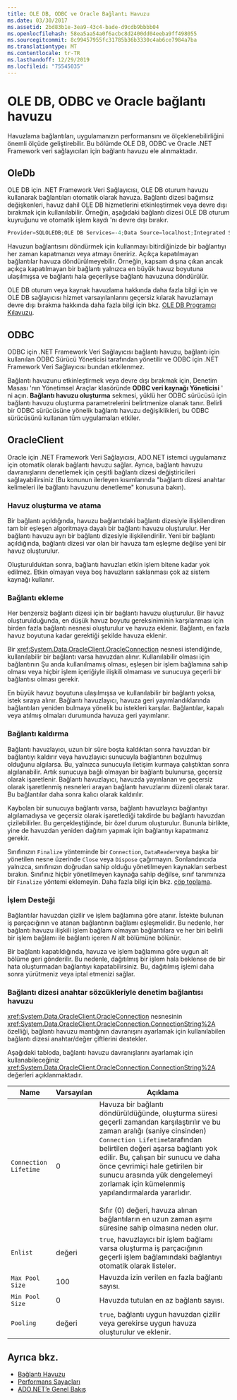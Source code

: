 ```yaml
---
title: OLE DB, ODBC ve Oracle Bağlantı Havuzu
ms.date: 03/30/2017
ms.assetid: 2bd83b1e-3ea9-43c4-bade-d9cdb9bbbb04
ms.openlocfilehash: 58ea5aa54a0f6acbc8d2400dd04eeba9ff498055
ms.sourcegitcommit: 8c99457955fc31785b36b3330c4ab6ce7984a7ba
ms.translationtype: MT
ms.contentlocale: tr-TR
ms.lasthandoff: 12/29/2019
ms.locfileid: "75545035"
---
```

# <a name="ole-db-odbc-and-oracle-connection-pooling"></a>OLE DB, ODBC ve Oracle bağlantı havuzu

Havuzlama bağlantıları, uygulamanızın performansını ve ölçeklenebilirliğini önemli ölçüde geliştirebilir. Bu bölümde OLE DB, ODBC ve Oracle .NET Framework veri sağlayıcıları için bağlantı havuzu ele alınmaktadır.

## <a name="oledb"></a>OleDb

OLE DB için .NET Framework Veri Sağlayıcısı, OLE DB oturum havuzu kullanarak bağlantıları otomatik olarak havuza. Bağlantı dizesi bağımsız değişkenleri, havuz dahil OLE DB hizmetlerini etkinleştirmek veya devre dışı bırakmak için kullanılabilir. Örneğin, aşağıdaki bağlantı dizesi OLE DB oturum kuyruğunu ve otomatik işlem kaydı 'nı devre dışı bırakır.

```csharp
Provider=SQLOLEDB;OLE DB Services=-4;Data Source=localhost;Integrated Security=SSPI;
```

 Havuzun bağlantısını döndürmek için kullanmayı bitirdiğinizde bir bağlantıyı her zaman kapatmanızı veya atmayı öneririz. Açıkça kapatılmayan bağlantılar havuza döndürülmeyebilir. Örneğin, kapsam dışına çıkan ancak açıkça kapatılmayan bir bağlantı yalnızca en büyük havuz boyutuna ulaşılmışsa ve bağlantı hala geçerliyse bağlantı havuzuna döndürülür.

 OLE DB oturum veya kaynak havuzlama hakkında daha fazla bilgi için ve OLE DB sağlayıcısı hizmet varsayılanlarını geçersiz kılarak havuzlamayı devre dışı bırakma hakkında daha fazla bilgi için bkz. [OLE DB Programcı Kılavuzu](https://docs.microsoft.com/previous-versions/windows/desktop/ms713643(v=vs.85)).

## <a name="odbc"></a>ODBC
 ODBC için .NET Framework Veri Sağlayıcısı bağlantı havuzu, bağlantı için kullanılan ODBC Sürücü Yöneticisi tarafından yönetilir ve ODBC için .NET Framework Veri Sağlayıcısı bundan etkilenmez.

 Bağlantı havuzunu etkinleştirmek veya devre dışı bırakmak için, Denetim Masası 'nın Yönetimsel Araçlar klasöründe **ODBC veri kaynağı Yöneticisi** ' ni açın. **Bağlantı havuzu oluşturma** sekmesi, yüklü her ODBC sürücüsü için bağlantı havuzu oluşturma parametrelerini belirtmenize olanak tanır. Belirli bir ODBC sürücüsüne yönelik bağlantı havuzu değişiklikleri, bu ODBC sürücüsünü kullanan tüm uygulamaları etkiler.

## <a name="oracleclient"></a>OracleClient
 Oracle için .NET Framework Veri Sağlayıcısı, ADO.NET istemci uygulamanız için otomatik olarak bağlantı havuzu sağlar. Ayrıca, bağlantı havuzu davranışlarını denetlemek için çeşitli bağlantı dizesi değiştiricileri sağlayabilirsiniz (Bu konunun ilerleyen kısımlarında "bağlantı dizesi anahtar kelimeleri ile bağlantı havuzunu denetleme" konusuna bakın).

### <a name="create-and-assign-pools"></a>Havuz oluşturma ve atama
 Bir bağlantı açıldığında, havuzu bağlantıdaki bağlantı dizesiyle ilişkilendiren tam bir eşleşen algoritmaya dayalı bir bağlantı havuzu oluşturulur. Her bağlantı havuzu ayrı bir bağlantı dizesiyle ilişkilendirilir. Yeni bir bağlantı açıldığında, bağlantı dizesi var olan bir havuza tam eşleşme değilse yeni bir havuz oluşturulur.

 Oluşturulduktan sonra, bağlantı havuzları etkin işlem bitene kadar yok edilmez. Etkin olmayan veya boş havuzların saklanması çok az sistem kaynağı kullanır.

### <a name="connection-addition"></a>Bağlantı ekleme
 Her benzersiz bağlantı dizesi için bir bağlantı havuzu oluşturulur. Bir havuz oluşturulduğunda, en düşük havuz boyutu gereksiniminin karşılanması için birden fazla bağlantı nesnesi oluşturulur ve havuza eklenir. Bağlantı, en fazla havuz boyutuna kadar gerektiği şekilde havuza eklenir.

 Bir <xref:System.Data.OracleClient.OracleConnection> nesnesi istendiğinde, kullanılabilir bir bağlantı varsa havuzdan alınır. Kullanılabilir olması için bağlantının Şu anda kullanılmamış olması, eşleşen bir işlem bağlamına sahip olması veya hiçbir işlem içeriğiyle ilişkili olmaması ve sunucuya geçerli bir bağlantısı olması gerekir.

 En büyük havuz boyutuna ulaşılmışsa ve kullanılabilir bir bağlantı yoksa, istek sıraya alınır. Bağlantı havuzlayıcı, havuza geri yayımlandıklarında bağlantıları yeniden bulmaya yönelik bu istekleri karşılar. Bağlantılar, kapalı veya atılmış olmaları durumunda havuza geri yayımlanır.

### <a name="connection-removal"></a>Bağlantı kaldırma
 Bağlantı havuzlayıcı, uzun bir süre boşta kaldıktan sonra havuzdan bir bağlantıyı kaldırır veya havuzlayıcı sunucuyla bağlantının bozulmuş olduğunu algılarsa. Bu, yalnızca sunucuyla iletişim kurmaya çalıştıktan sonra algılanabilir. Artık sunucuya bağlı olmayan bir bağlantı bulunursa, geçersiz olarak işaretlenir. Bağlantı havuzlayıcı, havuzda yayınlanan ve geçersiz olarak işaretlenmiş nesneleri arayan bağlantı havuzlarını düzenli olarak tarar. Bu bağlantılar daha sonra kalıcı olarak kaldırılır.

 Kaybolan bir sunucuya bağlantı varsa, bağlantı havuzlayıcı bağlantıyı algılamadıysa ve geçersiz olarak işaretlediği takdirde bu bağlantı havuzdan çizilebilirler. Bu gerçekleştiğinde, bir özel durum oluşturulur. Bununla birlikte, yine de havuzdan yeniden dağıtım yapmak için bağlantıyı kapatmanız gerekir.

 Sınıfınızın `Finalize` yönteminde bir `Connection`, `DataReader`veya başka bir yönetilen nesne üzerinde `Close` veya `Dispose` çağırmayın. Sonlandırıcıda yalnızca, sınıfınızın doğrudan sahip olduğu yönetilmeyen kaynakları serbest bırakın. Sınıfınız hiçbir yönetilmeyen kaynağa sahip değilse, sınıf tanımınıza bir `Finalize` yöntemi eklemeyin. Daha fazla bilgi için bkz. [çöp toplama](../../../standard/garbage-collection/index.md).

### <a name="transaction-support"></a>İşlem Desteği
 Bağlantılar havuzdan çizilir ve işlem bağlamına göre atanır. İstekte bulunan iş parçacığının ve atanan bağlantının bağlamı eşleşmelidir. Bu nedenle, her bağlantı havuzu ilişkili işlem bağlamı olmayan bağlantılara ve her biri belirli bir işlem bağlamı ile bağlantı içeren *N* alt bölümüne bölünür.

 Bir bağlantı kapatıldığında, havuza ve işlem bağlamına göre uygun alt bölüme geri gönderilir. Bu nedenle, dağıtılmış bir işlem hala beklense de bir hata oluşturmadan bağlantıyı kapatabilirsiniz. Bu, dağıtılmış işlemi daha sonra yürütmeniz veya iptal etmenizi sağlar.

### <a name="control-connection-pooling-with-connection-string-keywords"></a>Bağlantı dizesi anahtar sözcükleriyle denetim bağlantısı havuzu
 <xref:System.Data.OracleClient.OracleConnection> nesnesinin <xref:System.Data.OracleClient.OracleConnection.ConnectionString%2A> özelliği, bağlantı havuzu mantığının davranışını ayarlamak için kullanılabilen bağlantı dizesi anahtar/değer çiftlerini destekler.

 Aşağıdaki tabloda, bağlantı havuzu davranışlarını ayarlamak için kullanabileceğiniz <xref:System.Data.OracleClient.OracleConnection.ConnectionString%2A> değerleri açıklanmaktadır.

|Name|Varsayılan|Açıklama|
|----------|-------------|-----------------|
|`Connection Lifetime`|0|Havuza bir bağlantı döndürüldüğünde, oluşturma süresi geçerli zamandan karşılaştırılır ve bu zaman aralığı (saniye cinsinden) `Connection Lifetime`tarafından belirtilen değeri aşarsa bağlantı yok edilir. Bu, çalışan bir sunucu ve daha önce çevrimiçi hale getirilen bir sunucu arasında yük dengelemeyi zorlamak için kümelenmiş yapılandırmalarda yararlıdır.<br /><br /> Sıfır (0) değeri, havuza alınan bağlantıların en uzun zaman aşımı süresine sahip olmasına neden olur.|
|`Enlist`|değeri|`true`, havuzlayıcı bir işlem bağlamı varsa oluşturma iş parçacığının geçerli işlem bağlamındaki bağlantıyı otomatik olarak listeler.|
|`Max Pool Size`|100|Havuzda izin verilen en fazla bağlantı sayısı.|
|`Min Pool Size`|0|Havuzda tutulan en az bağlantı sayısı.|
|`Pooling`|değeri|`true`, bağlantı uygun havuzdan çizilir veya gerekirse uygun havuza oluşturulur ve eklenir.|

## <a name="see-also"></a>Ayrıca bkz.

- [Bağlantı Havuzu](connection-pooling.md)
- [Performans Sayaçları](performance-counters.md)
- [ADO.NET’e Genel Bakış](ado-net-overview.md)
